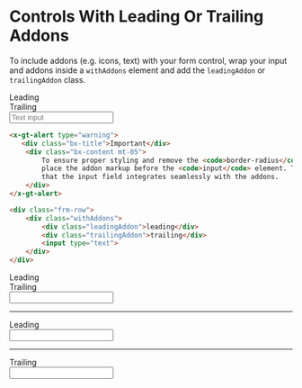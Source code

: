# Controls With Leading Or Trailing Addons

To include addons (e.g. icons, text) with your form control, wrap your input and addons
inside a `withAddons` element and add the `leadingAddon` or `trailingAddon` class.

<div class="frm-row">
    <div class="withAddons">
        <div class="leadingAddon"> Leading </div>
        <div class="trailingAddon"> Trailing </div>
        <input type="text" placeholder="Text input">
    </div>
</div>

```html +parse
<x-gt-alert type="warning">
   <div class="bx-title">Important</div>
    <div class="bx-content mt-05">
        To ensure proper styling and remove the <code>border-radius</code> when using addons, 
        place the addon markup before the <code>input</code> element. This approach ensures 
        that the input field integrates seamlessly with the addons.
    </div>
</x-gt-alert>
```

```html
<div class="frm-row">
    <div class="withAddons">
        <div class="leadingAddon">leading</div>
        <div class="trailingAddon">trailing</div>
        <input type="text">
    </div>
</div>
```

<div class="withAddons">
    <div class="leadingAddon light">Leading</div>
    <div class="trailingAddon light">Trailing</div>
    <input type="text">
</div>
<hr>
<div class="withAddons">
    <div class="leadingAddon light">Leading</div>
    <input type="text">
</div>
<hr>
<div class="withAddons">
    <div class="trailingAddon light">Trailing</div>
    <input type="text">
</div>